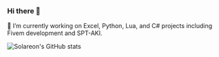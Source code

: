 ### Hi there 👋

🔭 I’m currently working on Excel, Python, Lua, and C# projects including Fivem development and SPT-AKI.

![Solareon's GitHub stats](https://github-readme-stats.vercel.app/api?username=solareon&show_icons=true&theme=github_dark)
